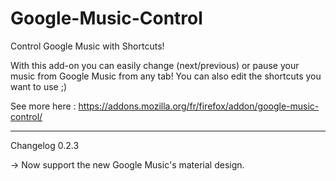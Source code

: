 # Google-Music-Control
Control Google Music with Shortcuts!

With this add-on you can easily change (next/previous) or pause your music from Google Music from any tab!
You can also edit the shortcuts you want to use ;)

See more here :
https://addons.mozilla.org/fr/firefox/addon/google-music-control/

--------------------------------------------------
Changelog 0.2.3

-> Now support the new Google Music's material design.
